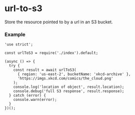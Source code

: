 # url-to-s3

Store the resource pointed to by a url in an S3 bucket.

### Example

```
'use strict';

const urlToS3 = require('./index').default;

(async () => {
  try {
    const result = await urlToS3(
      { region: 'us-east-2', bucketName: 'xkcd-archive' },
      'https://imgs.xkcd.com/comics/the_cloud.png'
    );
    console.log('location of object', result.location);
    console.debug('full S3 response', result.response);
  } catch (error) {
    console.warn(error);
  }
})();
```
